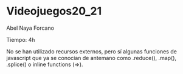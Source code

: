 # Videojuegos20_21

Abel Naya Forcano

Tiempo: 4h

No se han utilizado recursos externos, pero sí algunas funciones de javascript que ya se conocían de antemano como .reduce(), .map(), .splice() o inline functions (=>).